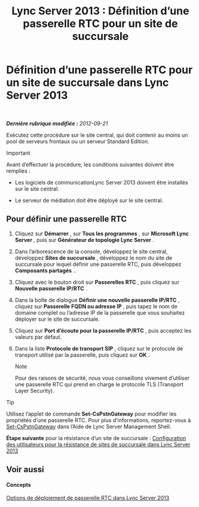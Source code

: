 ﻿---
title: 'Lync Server 2013 : Définition d’une passerelle RTC pour un site de succursale'
TOCTitle: Définition d’une passerelle RTC pour un site de succursale
ms:assetid: 87be2fe2-1d56-4062-b430-439d4536414c
ms:mtpsurl: https://technet.microsoft.com/fr-fr/library/Gg398689(v=OCS.15)
ms:contentKeyID: 49297982
ms.date: 05/20/2016
mtps_version: v=OCS.15
ms.translationtype: HT
---

# Définition d’une passerelle RTC pour un site de succursale dans Lync Server 2013

 

_**Dernière rubrique modifiée :** 2012-09-21_

Exécutez cette procédure sur le site central, qui doit contenir au moins un pool de serveurs frontaux ou un serveur Standard Edition.

> [!IMPORTANT]  
> Avant d’effectuer la procédure, les conditions suivantes doivent être remplies :<ul>
> <li><p>Les logiciels de communicationLync Server 2013 doivent être installés sur le site central.</p></li>
> <li><p>Le serveur de médiation doit être déployé sur le site central.</p></li></ul>


## Pour définir une passerelle RTC

1.  Cliquez sur **Démarrer** , sur **Tous les programmes** , sur **Microsoft Lync Server** , puis sur **Générateur de topologie Lync Server** .

2.  Dans l’arborescence de la console, développez le site central, développez **Sites de succursale** , développez le nom du site de succursale pour lequel définir une passerelle RTC, puis développez **Composants partagés** ..

3.  Cliquez avec le bouton droit sur **Passerelles RTC** , puis cliquez sur **Nouvelle passerelle IP/RTC** .

4.  Dans la boîte de dialogue **Définir une nouvelle passerelle IP/RTC** , cliquez sur **Passerelle FQDN ou adresse IP** , puis tapez le nom de domaine complet ou l’adresse IP de la passerelle que vous souhaitez déployer sur le site de succursale.

5.  Cliquez sur **Port d’écoute pour la passerelle IP/RTC** , puis acceptez les valeurs par défaut.

6.  Dans la liste **Protocole de transport SIP** , cliquez sur le protocole de transport utilisé par la passerelle, puis cliquez sur **OK** .
    
    > [!NOTE]  
    > Pour des raisons de sécurité, nous vous conseillons vivement d’utiliser une passerelle RTC qui prend en charge le protocole TLS (Transport Layer Security).

> [!TIP]  
> Utilisez l’applet de commande <strong>Set-CsPstnGateway</strong> pour modifier les propriétés d’une passerelle RTC. Pour plus d’informations, reportez-vous à <a href="https://docs.microsoft.com/en-us/powershell/module/skype/Set-CsPstnGateway">Set-CsPstnGateway</a> dans l’Aide de Lync Server Management Shell.

**Étape suivante** pour la résistance d’un site de succursale : [Configuration des utilisateurs pour la résistance de sites de succursale dans Lync Server 2013](lync-server-2013-configuring-users-for-branch-site-resiliency.md)

## Voir aussi

#### Concepts

[Options de déploiement de passerelle RTC dans Lync Server 2013](lync-server-2013-pstn-gateway-deployment-options.md)

